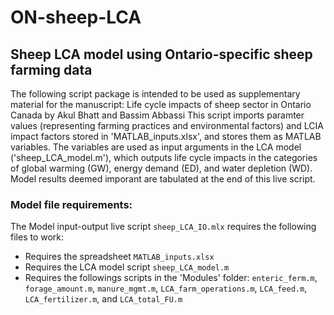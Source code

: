 # ON-sheep-LCA
## Sheep LCA model using Ontario-specific sheep farming data

The following script package is intended to be used as supplementary material for the manuscript: Life cycle impacts of sheep sector in Ontario Canada by Akul Bhatt and Bassim Abbassi
This script imports paramter values (representing farming practices and environmental factors) and LCIA impact factors stored in 'MATLAB_inputs.xlsx', and stores them as MATLAB variables. The variables are used as input arguments in the LCA model ('sheep_LCA_model.m'), which outputs life cycle impacts in the categories of global warming (GW), energy demand (ED), and water depletion (WD). Model results deemed imporant are tabulated at the end of this live script. 

### Model file requirements:
The Model input-output live script `sheep_LCA_IO.mlx` requires the following files to work:
- Requires the spreadsheet `MATLAB_inputs.xlsx`
- Requires the LCA model script `sheep_LCA_model.m`
- Requires the followings scripts in the 'Modules' folder: `enteric_ferm.m`, `forage_amount.m`, `manure_mgmt.m`, `LCA_farm_operations.m`, `LCA_feed.m`, `LCA_fertilizer.m`, and `LCA_total_FU.m`
